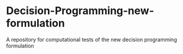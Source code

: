 # Decision-Programming-new-formulation
A repository for computational tests of the new decision programming formulation 
